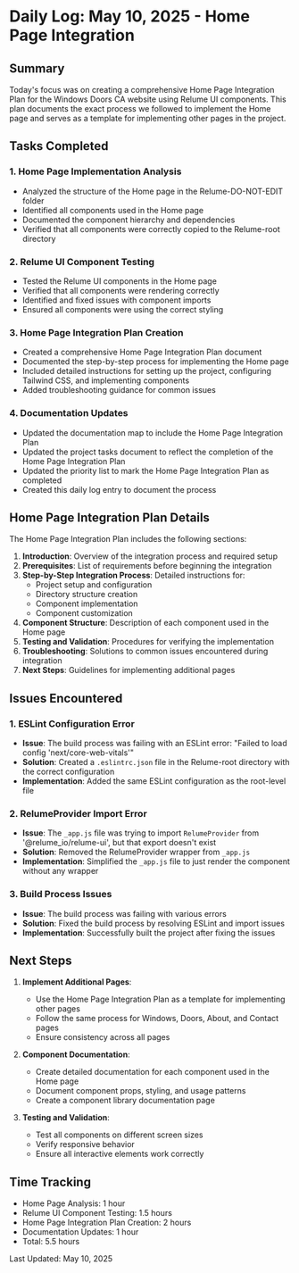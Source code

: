 # Daily Log: May 10, 2025 - Home Page Integration

## Summary

Today's focus was on creating a comprehensive Home Page Integration Plan for the Windows Doors CA website using Relume UI components. This plan documents the exact process we followed to implement the Home page and serves as a template for implementing other pages in the project.

## Tasks Completed

### 1. Home Page Implementation Analysis

- Analyzed the structure of the Home page in the Relume-DO-NOT-EDIT folder
- Identified all components used in the Home page
- Documented the component hierarchy and dependencies
- Verified that all components were correctly copied to the Relume-root directory

### 2. Relume UI Component Testing

- Tested the Relume UI components in the Home page
- Verified that all components were rendering correctly
- Identified and fixed issues with component imports
- Ensured all components were using the correct styling

### 3. Home Page Integration Plan Creation

- Created a comprehensive Home Page Integration Plan document
- Documented the step-by-step process for implementing the Home page
- Included detailed instructions for setting up the project, configuring Tailwind CSS, and implementing components
- Added troubleshooting guidance for common issues

### 4. Documentation Updates

- Updated the documentation map to include the Home Page Integration Plan
- Updated the project tasks document to reflect the completion of the Home Page Integration Plan
- Updated the priority list to mark the Home Page Integration Plan as completed
- Created this daily log entry to document the process

## Home Page Integration Plan Details

The Home Page Integration Plan includes the following sections:

1. **Introduction**: Overview of the integration process and required setup
2. **Prerequisites**: List of requirements before beginning the integration
3. **Step-by-Step Integration Process**: Detailed instructions for:
   - Project setup and configuration
   - Directory structure creation
   - Component implementation
   - Component customization
4. **Component Structure**: Description of each component used in the Home page
5. **Testing and Validation**: Procedures for verifying the implementation
6. **Troubleshooting**: Solutions to common issues encountered during integration
7. **Next Steps**: Guidelines for implementing additional pages

## Issues Encountered

### 1. ESLint Configuration Error

- **Issue**: The build process was failing with an ESLint error: "Failed to load config 'next/core-web-vitals'"
- **Solution**: Created a `.eslintrc.json` file in the Relume-root directory with the correct configuration
- **Implementation**: Added the same ESLint configuration as the root-level file

### 2. RelumeProvider Import Error

- **Issue**: The `_app.js` file was trying to import `RelumeProvider` from '@relume_io/relume-ui', but that export doesn't exist
- **Solution**: Removed the RelumeProvider wrapper from `_app.js`
- **Implementation**: Simplified the `_app.js` file to just render the component without any wrapper

### 3. Build Process Issues

- **Issue**: The build process was failing with various errors
- **Solution**: Fixed the build process by resolving ESLint and import issues
- **Implementation**: Successfully built the project after fixing the issues

## Next Steps

1. **Implement Additional Pages**:
   - Use the Home Page Integration Plan as a template for implementing other pages
   - Follow the same process for Windows, Doors, About, and Contact pages
   - Ensure consistency across all pages

2. **Component Documentation**:
   - Create detailed documentation for each component used in the Home page
   - Document component props, styling, and usage patterns
   - Create a component library documentation page

3. **Testing and Validation**:
   - Test all components on different screen sizes
   - Verify responsive behavior
   - Ensure all interactive elements work correctly

## Time Tracking

- Home Page Analysis: 1 hour
- Relume UI Component Testing: 1.5 hours
- Home Page Integration Plan Creation: 2 hours
- Documentation Updates: 1 hour
- Total: 5.5 hours

Last Updated: May 10, 2025
